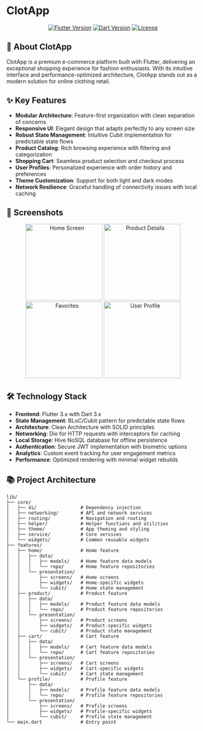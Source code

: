 # ClotApp

<p align="center">
  <a href="https://flutter.dev"><img src="https://img.shields.io/badge/Flutter-3.x-blue.svg" alt="Flutter Version"></a>
  <a href="https://dart.dev"><img src="https://img.shields.io/badge/Dart-3.x-blue.svg" alt="Dart Version"></a>
  <a href="https://github.com/yourusername/clot_app/blob/main/LICENSE"><img src="https://img.shields.io/badge/License-MIT-green.svg" alt="License"></a>
</p>

## 📱 About ClotApp

ClotApp is a premium e-commerce platform built with Flutter, delivering an exceptional shopping experience for fashion enthusiasts. With its intuitive interface and performance-optimized architecture, ClotApp stands out as a modern solution for online clothing retail.

## ✨ Key Features

- **Modular Architecture**: Feature-first organization with clean separation of concerns
- **Responsive UI**: Elegant design that adapts perfectly to any screen size
- **Robust State Management**: Intuitive Cubit implementation for predictable state flows
- **Product Catalog**: Rich browsing experience with filtering and categorization
- **Shopping Cart**: Seamless product selection and checkout process
- **User Profiles**: Personalized experience with order history and preferences
- **Theme Customization**: Support for both light and dark modes
- **Network Resilience**: Graceful handling of connectivity issues with local caching

## 📸 Screenshots

<p align="center">
  <img src="screenshots/home_screen.png" width="200" alt="Home Screen"/>
  <img src="screenshots/product_details.png" width="200" alt="Product Details"/>
  <img src="screenshots/favorites.png" width="200" alt="Favorites"/>
  <img src="screenshots/user_profile.png" width="200" alt="User Profile"/>
</p>

## 🛠️ Technology Stack

- **Frontend**: Flutter 3.x with Dart 3.x
- **State Management**: BLoC/Cubit pattern for predictable state flows
- **Architecture**: Clean Architecture with SOLID principles
- **Networking**: Dio for HTTP requests with interceptors for caching
- **Local Storage**: Hive NoSQL database for offline persistence
- **Authentication**: Secure JWT implementation with biometric options
- **Analytics**: Custom event tracking for user engagement metrics
- **Performance**: Optimized rendering with minimal widget rebuilds

## 📚 Project Architecture

```
lib/
├── core/
│   ├── di/                # Dependency injection
│   ├── networking/        # API and network services
│   ├── routing/           # Navigation and routing
│   ├── helper/            # Helper functions and utilities
│   ├── theme/             # App theming and styling
│   ├── service/           # Core services
│   └── widgets/           # Common reusable widgets
├── features/
│   ├── home/              # Home feature
│   │   ├── data/
│   │   │   ├── models/    # Home feature data models
│   │   │   └── repo/      # Home feature repositories
│   │   └── presentation/
│   │       ├── screens/   # Home screens
│   │       ├── widgets/   # Home-specific widgets
│   │       └── cubit/     # Home state management
│   ├── product/           # Product feature
│   │   ├── data/
│   │   │   ├── models/    # Product feature data models
│   │   │   └── repo/      # Product feature repositories
│   │   └── presentation/
│   │       ├── screens/   # Product screens
│   │       ├── widgets/   # Product-specific widgets
│   │       └── cubit/     # Product state management
│   ├── cart/              # Cart feature
│   │   ├── data/
│   │   │   ├── models/    # Cart feature data models
│   │   │   └── repo/      # Cart feature repositories
│   │   └── presentation/
│   │       ├── screens/   # Cart screens
│   │       ├── widgets/   # Cart-specific widgets
│   │       └── cubit/     # Cart state management
│   └── profile/           # Profile feature
│       ├── data/
│       │   ├── models/    # Profile feature data models
│       │   └── repo/      # Profile feature repositories
│       └── presentation/
│           ├── screens/   # Profile screens
│           ├── widgets/   # Profile-specific widgets
│           └── cubit/     # Profile state management
└── main.dart              # Entry point
```
